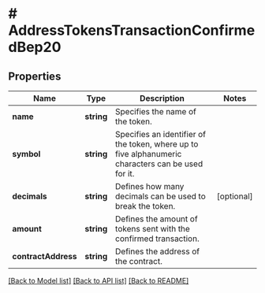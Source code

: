 # # AddressTokensTransactionConfirmedBep20

## Properties

Name | Type | Description | Notes
------------ | ------------- | ------------- | -------------
**name** | **string** | Specifies the name of the token. |
**symbol** | **string** | Specifies an identifier of the token, where up to five alphanumeric characters can be used for it. |
**decimals** | **string** | Defines how many decimals can be used to break the token. | [optional]
**amount** | **string** | Defines the amount of tokens sent with the confirmed transaction. |
**contractAddress** | **string** | Defines the address of the contract. |

[[Back to Model list]](../../README.md#models) [[Back to API list]](../../README.md#endpoints) [[Back to README]](../../README.md)
